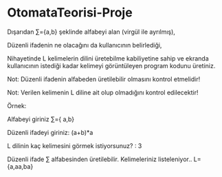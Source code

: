 # OtomataTeorisi-Proje
Dışarıdan ∑={a,b} şeklinde alfabeyi alan (virgül ile ayrılmış),

Düzenli ifadenin ne olacağını da kullanıcının belirlediği,

Nihayetinde L kelimelerin dilini üretebilme kabiliyetine sahip ve ekranda kullanıcının istediği kadar kelimeyi görüntüleyen program kodunu üretiniz.

Not: Düzenli ifadenin alfabeden üretilebilir olmasını kontrol etmelidir!

Not: Verilen kelimenin L diline ait olup olmadığını kontrol edilecektir!

Örnek:

Alfabeyi giriniz ∑={ a,b<ENTER>}
  
Düzenli ifadeyi giriniz: (a+b)*a <ENTER>
  
L dilinin kaç kelimesini görmek istiyorsunuz? : 3 <ENTER>

Düzenli ifade ∑ alfabesinden üretilebilir. Kelimeleriniz listeleniyor..
L={a,aa,ba}

